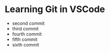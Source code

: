 # Learning Git in VSCode

- second commit
- third commit
- fourth commit
- fifth commit
- sixth commit